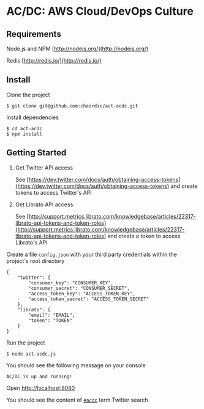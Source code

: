 # AC/DC: AWS Cloud/DevOps Culture

## Requirements


Node.js and NPM [http://nodejs.org/](http://nodejs.org/)

Redis [http://redis.io/](http://redis.io/)

## Install

Clone the project

    $ git clone git@github.com:chaordic/act-acdc.git

Install dependencies

    $ cd act-acdc
    $ npm install

## Getting Started

1. Get Twitter API access

    See [https://dev.twitter.com/docs/auth/obtaining-access-tokens](https://dev.twitter.com/docs/auth/obtaining-access-tokens) and create tokens to access Twitter's API

2. Get Librato API access

    See [http://support.metrics.librato.com/knowledgebase/articles/22317-librato-api-tokens-and-token-roles](http://support.metrics.librato.com/knowledgebase/articles/22317-librato-api-tokens-and-token-roles) and create a token to access Librato's API

Create a file `config.json` with your third party credentials within the project's root directory

    {
        "twitter": {
            "consumer_key": "CONSUMER_KEY",
            "consumer_secret": "CONSUMER_SECRET",
            "access_token_key": "ACCESS_TOKEN_KEY",
            "access_token_secret": "ACCESS_TOKEN_SECRET"
        },
        "librato": {
            "email": "EMAIL",
            "token": "TOKEN"
        }
    }


Run the project

    $ node act-acdc.js

You should see the following message on your console

    AC/DC is up and running!

Open [http://localhost:8080](http://localhost:8080)

You should see the content of [`#acdc`](https://twitter.com/search?q=%23acdc) term Twitter search
